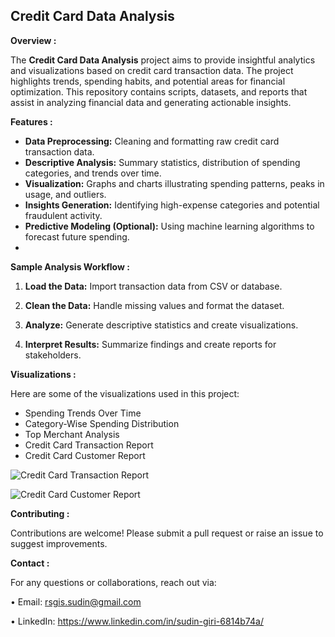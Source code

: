 

## Credit Card Data Analysis

**Overview :**

The **Credit Card Data Analysis** project aims to provide insightful analytics and visualizations based on credit card transaction data. The project highlights trends, spending habits, and potential areas for financial optimization. This repository contains scripts, datasets, and reports that assist in analyzing financial data and generating actionable insights.

**Features :**
* **Data Preprocessing:** Cleaning and formatting raw credit card transaction data.
* **Descriptive Analysis:** Summary statistics, distribution of spending categories, and trends over time.
* **Visualization:** Graphs and charts illustrating spending patterns, peaks in usage, and outliers.
* **Insights Generation:** Identifying high-expense categories and potential fraudulent activity.
* **Predictive Modeling (Optional):** Using machine learning algorithms to forecast future spending.
* 

**Sample Analysis Workflow :**


1. **Load the Data:** Import transaction data from CSV or database.

2. **Clean the Data:** Handle missing values and format the dataset.

3. **Analyze:** Generate descriptive statistics and create visualizations.

4. **Interpret Results:** Summarize findings and create reports for stakeholders.


**Visualizations :**

Here are some of the visualizations used in this project:

* Spending Trends Over Time
* Category-Wise Spending Distribution
* Top Merchant Analysis
* Credit Card Transaction Report
* Credit Card Customer Report
  
![Credit Card Transaction Report](https://github.com/user-attachments/assets/f6e42a27-aa1f-4580-8a1c-fb9fba51192a)


![Credit Card Customer Report](https://github.com/user-attachments/assets/b932a323-1ace-4a13-bf1b-fda4656376b7)


**Contributing :**

Contributions are welcome! Please submit a pull request or raise an issue to suggest improvements.


**Contact :**

For any questions or collaborations, reach out via:

•	Email: rsgis.sudin@gmail.com

•	LinkedIn: https://www.linkedin.com/in/sudin-giri-6814b74a/

